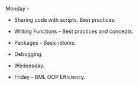 Monday - 
 + Sharing code with scripts. Best practices.
 + Writing Functions - Best practices and concepts.
 + Packages - Basic idioms.
 + Debugging.
 
+ Wednesday.

+ Friday - BML
  OOP
  Efficiency.
